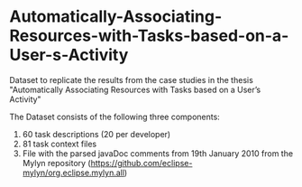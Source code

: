 # Automatically-Associating-Resources-with-Tasks-based-on-a-User-s-Activity
Dataset to replicate the results from the case studies in the thesis "Automatically Associating Resources with Tasks based on a User’s Activity"

The Dataset consists of the following three components:
1. 60 task descriptions (20 per developer)
2. 81 task context files
3. File with the parsed javaDoc comments from 19th January 2010 from the Mylyn repository (https://github.com/eclipse-mylyn/org.eclipse.mylyn.all)
